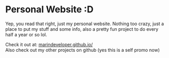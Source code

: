# Personal Website :D
Yep, you read that right, just my personal website. Nothing too crazy, just a place to put my stuff and some info, also a pretty fun project to do every half a year or so lol. <br/>

Check it out at: [marindeveloper.github.io/](https://marindeveloper.github.io/) <br/>
Also check out my other projects on github (yes this is a self promo now)
